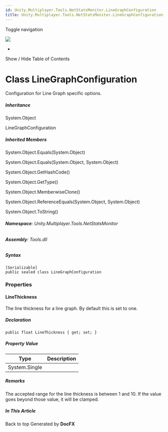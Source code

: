 ```yaml
---
id: Unity.Multiplayer.Tools.NetStatsMonitor.LineGraphConfiguration
title: Unity.Multiplayer.Tools.NetStatsMonitor.LineGraphConfiguration
---
```


<div id="wrapper">

<div>

<div class="container">

<div class="navbar-header">

Toggle navigation

<img src="../logo.svg" id="logo" class="svg" />

</div>

<div id="navbar" class="collapse navbar-collapse">

<div class="form-group">

</div>

</div>

</div>

<div class="subnav navbar navbar-default">

<div id="breadcrumb" class="container hide-when-search">

-   

</div>

</div>

</div>

<div class="container body-content hide-when-search" role="main">

<div class="sidenav hide-when-search">

Show / Hide Table of Contents

<div id="sidetoggle" class="sidetoggle collapse">

<div id="sidetoc">

</div>

</div>

</div>

<div class="article row grid-right">

<div class="col-md-10">

# Class LineGraphConfiguration

<div class="markdown level0 summary">

Configuration for Line Graph specific options.

</div>

<div class="markdown level0 conceptual">

</div>

<div class="inheritance">

##### Inheritance

<div class="level0">

System.Object

</div>

<div class="level1">

LineGraphConfiguration

</div>

</div>

<div class="inheritedMembers">

##### Inherited Members

<div>

System.Object.Equals(System.Object)

</div>

<div>

System.Object.Equals(System.Object, System.Object)

</div>

<div>

System.Object.GetHashCode()

</div>

<div>

System.Object.GetType()

</div>

<div>

System.Object.MemberwiseClone()

</div>

<div>

System.Object.ReferenceEquals(System.Object, System.Object)

</div>

<div>

System.Object.ToString()

</div>

</div>

###### **Namespace**: Unity.Multiplayer.Tools.NetStatsMonitor

###### **Assembly**: Tools.dll

##### Syntax

<div class="codewrapper">

``` lang-csharp
[Serializable]
public sealed class LineGraphConfiguration
```

</div>

### Properties

#### LineThickness

<div class="markdown level1 summary">

The line thickness for a line graph. By default this is set to one.

</div>

<div class="markdown level1 conceptual">

</div>

##### Declaration

<div class="codewrapper">

``` lang-csharp
public float LineThickness { get; set; }
```

</div>

##### Property Value

| Type          | Description |
|---------------|-------------|
| System.Single |             |

##### Remarks

<div class="markdown level1 remarks">

The accepted range for the line thickness is between 1 and 10. If the
value goes beyond those value, it will be clamped.

</div>

</div>

<div class="hidden-sm col-md-2" role="complementary">

<div class="sideaffix">

<div class="contribution">

</div>

##### In This Article

<div>

</div>

</div>

</div>

</div>

</div>

<div class="grad-bottom">

</div>

<div class="footer">

<div class="container">

Back to top Generated by **DocFX**

</div>

</div>

</div>

